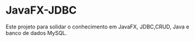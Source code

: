 # JavaFX-JDBC

Este projeto para solidar o conhecimento em JavaFX, JDBC,CRUD, Java e banco de dados MySQL.